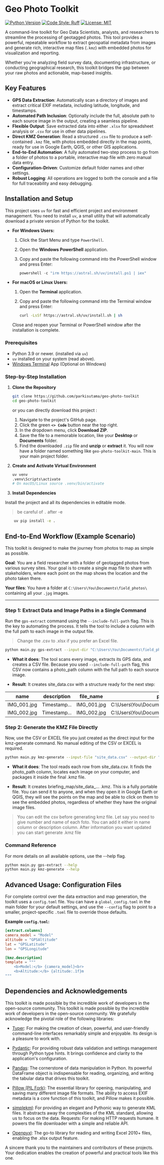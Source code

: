 # Geo Photo Toolkit

[![Python Version](https://img.shields.io/badge/python-3.9%2B-blue.svg)](https://www.python.org/downloads/)
[![Code Style: Ruff](https://img.shields.io/endpoint?url=https://raw.githubusercontent.com/charliermarsh/ruff/main/assets/badge/v2.json)](https://github.com/astral-sh/ruff)
[![License: MIT](https://img.shields.io/badge/License-MIT-yellow.svg)](https://opensource.org/licenses/MIT)

A command-line toolkit for Geo Data Scientists, analysts, and researchers to streamline the processing of geotagged photos. This tool provides a powerful, repeatable workflow to extract geospatial metadata from images and generate rich, interactive map files (`.kmz`) with embedded photos for visualization and reporting.

Whether you're analyzing field survey data, documenting infrastructure, or conducting geographical research, this toolkit bridges the gap between your raw photos and actionable, map-based insights.

## Key Features

- **GPS Data Extraction**: Automatically scan a directory of images and extract critical EXIF metadata, including latitude, longitude, and timestamps.
- **Automated Path Inclusion**: Optionally include the full, absolute path to each source image in the output, creating a seamless pipeline.
- **Flexible Output**: Save extracted data into either `.xlsx` for spreadsheet analysis or `.csv` for use in other data pipelines.
- **Direct KMZ Generation**: Read a structured `.csv` file to produce a self-contained `.kmz` file, with photos embedded directly in the map points, ready for use in Google Earth, QGIS, or other GIS applications.
- **End-to-End Automation**: A fully automated two-step process to go from a folder of photos to a portable, interactive map file with zero manual data entry.
- **Configuration-Driven**: Customize default folder names and other settings.
- **Robust Logging**: All operations are logged to both the console and a file for full traceability and easy debugging.

## Installation and Setup

This project uses `uv` for fast and efficient project and environment management. You need to install `uv`, a small utility that will automatically download a private version of Python for the toolkit.

- **For Windows Users:**

  1. Click the Start Menu and type `PowerShell`.
  2. Open the **Windows PowerShell** application.
  3. Copy and paste the following command into the PowerShell window and press Enter:

        ```powershell
        powershell -c "irm https://astral.sh/uv/install.ps1 | iex"
        ```

- **For macOS or Linux Users:**

  1. Open the **Terminal** application.
  2. Copy and paste the following command into the Terminal window and press Enter:

        ```bash
        curl -LsSf https://astral.sh/uv/install.sh | sh
        ```

    Close and reopen your Terminal or PowerShell window after the installation is complete.

### Prerequisites

- Python 3.9 or newer. (installed via `uv`)
- `uv` installed on your system (read above).
- [Windows Terminal](https://apps.microsoft.com/detail/9n0dx20hk701?hl=en-US&gl=US) App (Optional on Windows)

### Step-by-Step Installation

1. **Clone the Repository**

    ```bash
    git clone https://github.com/parkisutama/geo-photo-toolkit
    cd geo-photo-toolkit
    ```

    or you can directly download this project :

   1. Navigate to the project's GitHub page.
   2. Click the green **`<> Code`** button near the top right.
   3. In the dropdown menu, click **Download ZIP**.
   4. Save the file to a memorable location, like your **Desktop** or **Documents** folder.
   5. Find the downloaded `.zip` file and **unzip** or **extract** it. You will now have a folder named something like `geo-photo-toolkit-main`. This is your main project folder.

2. **Create and Activate Virtual Environment**

    ```bash
    uv venv
    .venv\Scripts\activate
    # On macOS/Linux source .venv/bin/activate
    ```

3. **Install Dependencies**

Install the project and all its dependencies in editable mode.

> be careful of `.` after -e

```bash
    uv pip install -e .
```

## End-to-End Workflow (Example Scenario)

This toolkit is designed to make the journey from photos to map as simple as possible.

**Goal**: You are a field researcher with a folder of geotagged photos from various survey sites. Your goal is to create a single map file to share with stakeholders, where each point on the map shows the location and the photo taken there.

**Your files**: You have a folder at `C:\Users\You\Documents\field_photos\` containing all your `.jpg` images.

---

### **Step 1: Extract Data and Image Paths in a Single Command**

Run the `gps-extract` command using the `--include-full-path` flag. This is the key to automating the process. It tells the tool to include a column with the full path to each image in the output file.

> Change the .csv to .xlsx if you prefer an Excel file.

```bash
python main.py gps-extract --input-dir "C:\Users\You\Documents\field_photos" --output-file "site_data.csv" --include-full-path
```

- **What it does**: The tool scans every image, extracts its GPS data, and creates a CSV file. Because you used `--include-full-path` flag, this CSV now contains a photo_path column with the full path to each source image.

- **Result**: It creates site_data.csv with a structure ready for the next step:

| name        | description  | file_name   | photo_path                                      |
|-------------|--------------|-------------|-------------------------------------------------|
| IMG_001.jpg | Timestamp... | IMG_001.jpg | C:\Users\You\Documents\field_photos\IMG_001.jpg |
| IMG_002.jpg | Timestamp... | IMG_002.jpg | C:\Users\You\Documents\field_photos\IMG_002.jpg |



### Step 2: Generate the KMZ File Directly

Now, use the CSV or EXCEL file you just created as the direct input for the kmz-generate command. No manual editing of the CSV or EXCEL is required.

```bash
python main.py kmz-generate --input-file "site_data.csv" --output-dir "briefing_map"
```

- **What it does**: The tool reads each row from site_data.csv. It finds the photo_path column, locates each image on your computer, and packages it inside the final .kmz file.

- **Result**: It creates briefing_map/site_data_... .kmz. This is a fully portable file. You can send it to anyone, and when they open it in Google Earth or QGIS, they will see the points on the map and be able to click on them to see the embedded photos, regardless of whether they have the original image files.

> You can edit the csv before generating kmz file. Let say you need to give number and name of each foto. You can add it either in name column or description column. After information you want updated you can start generate .kmz file

### Command Reference

For more details on all available options, use the --help flag.

```bash
python main.py gps-extract --help
python main.py kmz-generate --help
```

## Advanced Usage: Configuration Files

For complete control over the data extraction and map generation, the toolkit uses a `config.toml` file. You can have a `global_config.toml` in the main folder for your default settings, and use the `--config` flag to point to a smaller, project-specific `.toml` file to override those defaults.

**Example `config.toml`:**

```toml
[extract.columns]
camera_model = "Model"
altitude = "GPSAltitude"
lat = "GPSLatitude"
lon = "GPSLongitude"

[kmz.description]
template = """
    <b>Model:</b> {camera_model}<br>
    <b>Altitude:</b> {altitude:.1f}m
"""
```

## Dependencies and Acknowledgements

This toolkit is made possible by the incredible work of developers in the open-source community. This toolkit is made possible by the incredible work of developers in the open-source community. We gratefully acknowledge the pivotal role of the following libraries:

- [Typer](https://github.com/fastapi/typer): For making the creation of clean, powerful, and user-friendly command-line interfaces remarkably simple and enjoyable. Its design is a pleasure to work with.

- [Pydantic](https://github.com/pydantic/pydantic): For providing robust data validation and settings management through Python type hints. It brings confidence and clarity to the application's configuration.

- [Pandas](https://github.com/pandas-dev/pandas): The cornerstone of data manipulation in Python. Its powerful DataFrame object is indispensable for reading, organizing, and writing the tabular data that drives this toolkit.

- [Pillow (PIL Fork)](https://github.com/python-pillow/Pillow): The essential library for opening, manipulating, and saving many different image file formats. The ability to access EXIF metadata is a core function of this toolkit, and Pillow makes it possible.

- [simplekml](https://github.com/eisoldt/simplekml): For providing an elegant and Pythonic way to generate KML files. It abstracts away the complexities of the KML standard, allowing us to focus on the data.
Requests: For making HTTP requests humane. It powers the file downloader with a simple and reliable API.

- [Openpyxl](https://github.com/soxhub/openpyxl): The go-to library for reading and writing Excel 2010+ files, enabling the .xlsx output feature.

A sincere thank you to the maintainers and contributors of these projects. Your dedication enables the creation of powerful and practical tools like this one.
